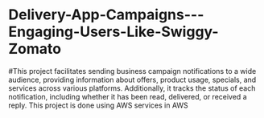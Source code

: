 # Delivery-App-Campaigns---Engaging-Users-Like-Swiggy-Zomato
#This project facilitates sending business campaign notifications to a wide audience, providing information about offers, product usage, specials, and services across various platforms. Additionally, it tracks the status of each notification, including whether it has been read, delivered, or received a reply.
This project is done using AWS services in AWS
